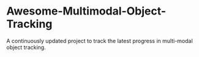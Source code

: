 # Awesome-Multimodal-Object-Tracking
A continuously updated project to track the latest progress in multi-modal object tracking.
